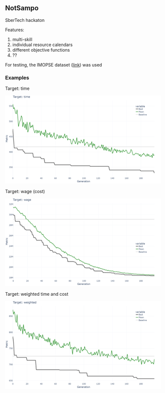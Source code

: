 ## NotSampo
SberTech hackaton

Features:
1. multi-skill
2. individual resource calendars
3. different objective functions
4. ??

For testing, the IMOPSE dataset ([link](http://imopse.ii.pwr.wroc.pl/download.html)) was used

### Examples
Target: time

![plot](https://github.com/maximdu/notsampo/blob/main/notsampo/plots/time.png/?raw=true)

Target: wage (cost)

![plot](https://github.com/maximdu/notsampo/blob/main/notsampo/plots/wage.png/?raw=true)

Target: weighted time and cost

![plot](https://github.com/maximdu/notsampo/blob/main/notsampo/plots/weighted.png/?raw=true)
